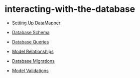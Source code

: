 # interacting-with-the-database

 <ul class='toc'><li><a href='/es/interacting-with-the-database/up'>Setting Up DataMapper</a></li></ul>

<ul class='toc'><li><a href='/es/interacting-with-the-database/schema'>Database Schema</a></li></ul>

<ul class='toc'><li><a href='/es/interacting-with-the-database/queries'>Database Queries</a></li></ul>

<ul class='toc'><li><a href='/es/interacting-with-the-database/relationships'>Model Relationships</a></li></ul>

<ul class='toc'><li><a href='/es/interacting-with-the-database/migrations'>Database Migrations</a></li></ul>

<ul class='toc'><li><a href='/es/interacting-with-the-database/validations'>Model Validations</a></li></ul> 